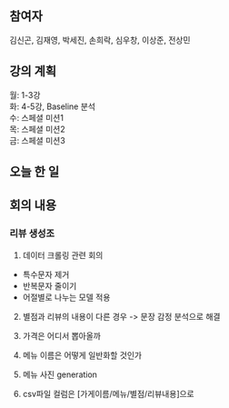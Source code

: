 ## 참여자
김신곤, 김재영, 박세진, 손희락, 심우창, 이상준, 전상민

## 강의 계획
월: 1-3강  
화: 4-5강, Baseline 분석  
수: 스페셜 미션1  
목: 스페셜 미션2  
금: 스페셜 미션3  

## 오늘 한 일

## 회의 내용

### 리뷰 생성조
1. 데이터 크롤링 관련 회의
- 특수문자 제거
- 반복문자 줄이기
- 어절별로 나누는 모델 적용
2. 별점과 리뷰의 내용이 다른 경우 -> 문장 감정 분석으로 해결
3. 가격은 어디서 뽑아올까
4. 메뉴 이름은 어떻게 일반화할 것인가
5. 메뉴 사진 generation

6. csv파일 컬럼은 [가게이름/메뉴/별점/리뷰내용]으로
